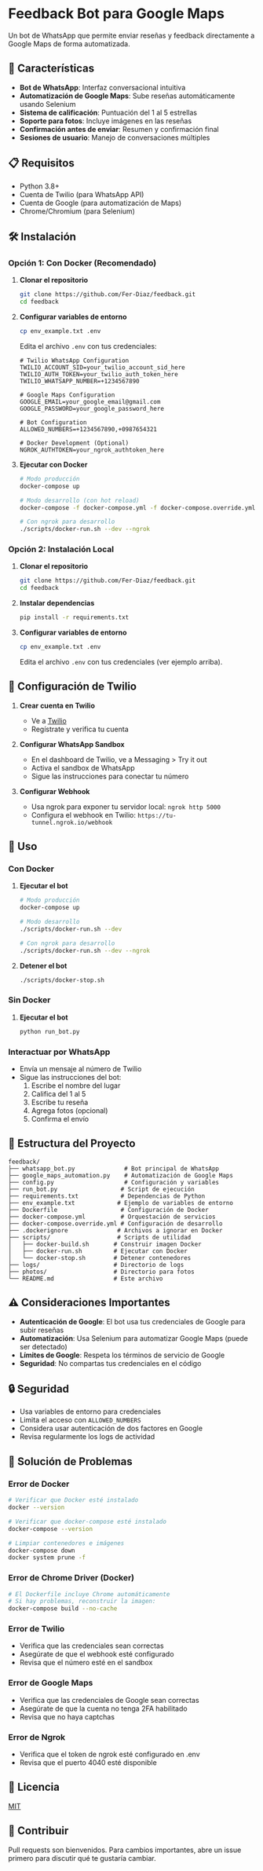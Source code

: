# Feedback Bot para Google Maps

Un bot de WhatsApp que permite enviar reseñas y feedback directamente a Google Maps de forma automatizada.

## 🚀 Características

- **Bot de WhatsApp**: Interfaz conversacional intuitiva
- **Automatización de Google Maps**: Sube reseñas automáticamente usando Selenium
- **Sistema de calificación**: Puntuación del 1 al 5 estrellas
- **Soporte para fotos**: Incluye imágenes en las reseñas
- **Confirmación antes de enviar**: Resumen y confirmación final
- **Sesiones de usuario**: Manejo de conversaciones múltiples

## 📋 Requisitos

- Python 3.8+
- Cuenta de Twilio (para WhatsApp API)
- Cuenta de Google (para automatización de Maps)
- Chrome/Chromium (para Selenium)

## 🛠️ Instalación

### Opción 1: Con Docker (Recomendado)

1. **Clonar el repositorio**
   ```bash
   git clone https://github.com/Fer-Diaz/feedback.git
   cd feedback
   ```

2. **Configurar variables de entorno**
   ```bash
   cp env_example.txt .env
   ```
   
   Edita el archivo `.env` con tus credenciales:
   ```env
   # Twilio WhatsApp Configuration
   TWILIO_ACCOUNT_SID=your_twilio_account_sid_here
   TWILIO_AUTH_TOKEN=your_twilio_auth_token_here
   TWILIO_WHATSAPP_NUMBER=+1234567890

   # Google Maps Configuration
   GOOGLE_EMAIL=your_google_email@gmail.com
   GOOGLE_PASSWORD=your_google_password_here

   # Bot Configuration
   ALLOWED_NUMBERS=+1234567890,+0987654321

   # Docker Development (Optional)
   NGROK_AUTHTOKEN=your_ngrok_authtoken_here
   ```

3. **Ejecutar con Docker**
   ```bash
   # Modo producción
   docker-compose up

   # Modo desarrollo (con hot reload)
   docker-compose -f docker-compose.yml -f docker-compose.override.yml up

   # Con ngrok para desarrollo
   ./scripts/docker-run.sh --dev --ngrok
   ```

### Opción 2: Instalación Local

1. **Clonar el repositorio**
   ```bash
   git clone https://github.com/Fer-Diaz/feedback.git
   cd feedback
   ```

2. **Instalar dependencias**
   ```bash
   pip install -r requirements.txt
   ```

3. **Configurar variables de entorno**
   ```bash
   cp env_example.txt .env
   ```
   
   Edita el archivo `.env` con tus credenciales (ver ejemplo arriba).

## 🔧 Configuración de Twilio

1. **Crear cuenta en Twilio**
   - Ve a [Twilio](https://www.twilio.com/try-twilio)
   - Regístrate y verifica tu cuenta

2. **Configurar WhatsApp Sandbox**
   - En el dashboard de Twilio, ve a Messaging > Try it out
   - Activa el sandbox de WhatsApp
   - Sigue las instrucciones para conectar tu número

3. **Configurar Webhook**
   - Usa ngrok para exponer tu servidor local: `ngrok http 5000`
   - Configura el webhook en Twilio: `https://tu-tunnel.ngrok.io/webhook`

## 🚀 Uso

### Con Docker

1. **Ejecutar el bot**
   ```bash
   # Modo producción
   docker-compose up

   # Modo desarrollo
   ./scripts/docker-run.sh --dev

   # Con ngrok para desarrollo
   ./scripts/docker-run.sh --dev --ngrok
   ```

2. **Detener el bot**
   ```bash
   ./scripts/docker-stop.sh
   ```

### Sin Docker

1. **Ejecutar el bot**
   ```bash
   python run_bot.py
   ```

### Interactuar por WhatsApp

- Envía un mensaje al número de Twilio
- Sigue las instrucciones del bot:
  1. Escribe el nombre del lugar
  2. Califica del 1 al 5
  3. Escribe tu reseña
  4. Agrega fotos (opcional)
  5. Confirma el envío

## 📁 Estructura del Proyecto

```
feedback/
├── whatsapp_bot.py              # Bot principal de WhatsApp
├── google_maps_automation.py    # Automatización de Google Maps
├── config.py                    # Configuración y variables
├── run_bot.py                  # Script de ejecución
├── requirements.txt            # Dependencias de Python
├── env_example.txt            # Ejemplo de variables de entorno
├── Dockerfile                  # Configuración de Docker
├── docker-compose.yml          # Orquestación de servicios
├── docker-compose.override.yml # Configuración de desarrollo
├── .dockerignore              # Archivos a ignorar en Docker
├── scripts/                   # Scripts de utilidad
│   ├── docker-build.sh       # Construir imagen Docker
│   ├── docker-run.sh         # Ejecutar con Docker
│   └── docker-stop.sh        # Detener contenedores
├── logs/                     # Directorio de logs
├── photos/                   # Directorio para fotos
└── README.md                 # Este archivo
```

## ⚠️ Consideraciones Importantes

- **Autenticación de Google**: El bot usa tus credenciales de Google para subir reseñas
- **Automatización**: Usa Selenium para automatizar Google Maps (puede ser detectado)
- **Límites de Google**: Respeta los términos de servicio de Google
- **Seguridad**: No compartas tus credenciales en el código

## 🔒 Seguridad

- Usa variables de entorno para credenciales
- Limita el acceso con `ALLOWED_NUMBERS`
- Considera usar autenticación de dos factores en Google
- Revisa regularmente los logs de actividad

## 🐛 Solución de Problemas

### Error de Docker
```bash
# Verificar que Docker esté instalado
docker --version

# Verificar que docker-compose esté instalado
docker-compose --version

# Limpiar contenedores e imágenes
docker-compose down
docker system prune -f
```

### Error de Chrome Driver (Docker)
```bash
# El Dockerfile incluye Chrome automáticamente
# Si hay problemas, reconstruir la imagen:
docker-compose build --no-cache
```

### Error de Twilio
- Verifica que las credenciales sean correctas
- Asegúrate de que el webhook esté configurado
- Revisa que el número esté en el sandbox

### Error de Google Maps
- Verifica que las credenciales de Google sean correctas
- Asegúrate de que la cuenta no tenga 2FA habilitado
- Revisa que no haya captchas

### Error de Ngrok
- Verifica que el token de ngrok esté configurado en .env
- Revisa que el puerto 4040 esté disponible

## 📝 Licencia

[MIT](https://choosealicense.com/licenses/mit/)

## 🤝 Contribuir

Pull requests son bienvenidos. Para cambios importantes, abre un issue primero para discutir qué te gustaría cambiar. 